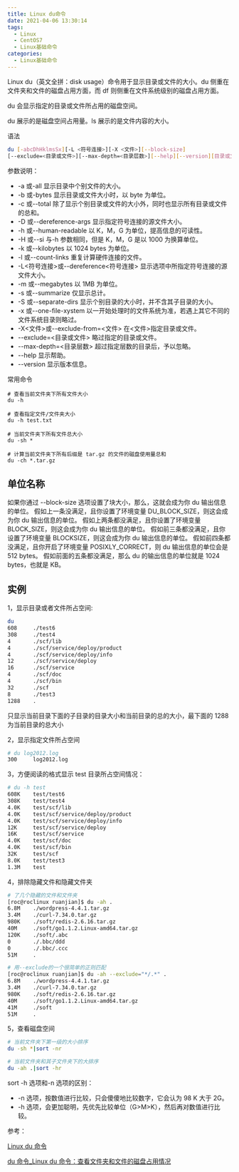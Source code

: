 ```yaml
---
title: Linux du命令
date: 2021-04-06 13:30:14
tags:
  - Linux
  - CentOS7
  - Linux基础命令
categories:
  - Linux基础命令
---
```


Linux du（英文全拼：disk usage）命令用于显示目录或文件的大小。du 侧重在文件夹和文件的磁盘占用方面，而 df 则侧重在文件系统级别的磁盘占用方面。

du 会显示指定的目录或文件所占用的磁盘空间。

du 展示的是磁盘空间占用量。ls 展示的是文件内容的大小。

语法

```sh
du [-abcDhHklmsSx][-L <符号连接>][-X <文件>][--block-size]
[--exclude=<目录或文件>][--max-depth=<目录层数>][--help][--version][目录或文件]
```

<!--more-->

参数说明：

- -a 或-all 显示目录中个别文件的大小。
- -b 或-bytes 显示目录或文件大小时，以 byte 为单位。
- -c 或--total 除了显示个别目录或文件的大小外，同时也显示所有目录或文件的总和。
- -D 或--dereference-args 显示指定符号连接的源文件大小。
- -h 或--human-readable 以 K，M，G 为单位，提高信息的可读性。
- -H 或--si 与-h 参数相同，但是 K，M，G 是以 1000 为换算单位。
- -k 或--kilobytes 以 1024 bytes 为单位。
- -l 或--count-links 重复计算硬件连接的文件。
- -L<符号连接>或--dereference<符号连接> 显示选项中所指定符号连接的源文件大小。
- -m 或--megabytes 以 1MB 为单位。
- -s 或--summarize 仅显示总计。
- -S 或--separate-dirs 显示个别目录的大小时，并不含其子目录的大小。
- -x 或--one-file-xystem 以一开始处理时的文件系统为准，若遇上其它不同的文件系统目录则略过。
- -X<文件>或--exclude-from=<文件> 在<文件>指定目录或文件。
- --exclude=<目录或文件> 略过指定的目录或文件。
- --max-depth=<目录层数> 超过指定层数的目录后，予以忽略。
- --help 显示帮助。
- --version 显示版本信息。

常用命令

```shell
# 查看当前文件夹下所有文件大小
du -h

# 查看指定文件/文件夹大小
du -h test.txt

# 当前文件夹下所有文件总大小
du -sh *

# 计算当前文件夹下所有后缀是 tar.gz 的文件的磁盘使用量总和
du -ch *.tar.gz
```

## 单位名称

如果你通过 --block-size 选项设置了块大小，那么，这就会成为你 du 输出信息的单位。
假如上一条没满足，且你设置了环境变量 DU_BLOCK_SIZE，则这会成为你 du 输出信息的单位。
假如上两条都没满足，且你设置了环境变量 BLOCK_SIZE，则这会成为你 du 输出信息的单位。
假如前三条都没满足，且你设置了环境变量 BLOCKSIZE，则这会成为你 du 输出信息的单位。
假如前四条都没满足，且你开启了环境变量 POSIXLY_CORRECT，则 du 输出信息的单位会是 512 bytes。
假如前面的五条都没满足，那么 du 的输出信息的单位就是 1024 bytes，也就是 KB。

## 实例

1，显示目录或者文件所占空间:

```sh
du
608     ./test6
308     ./test4
4       ./scf/lib
4       ./scf/service/deploy/product
4       ./scf/service/deploy/info
12      ./scf/service/deploy
16      ./scf/service
4       ./scf/doc
4       ./scf/bin
32      ./scf
8       ./test3
1288    .
```

只显示当前目录下面的子目录的目录大小和当前目录的总的大小，最下面的 1288 为当前目录的总大小

2，显示指定文件所占空间

```sh
# du log2012.log
300     log2012.log
```

3，方便阅读的格式显示 test 目录所占空间情况：

```sh
# du -h test
608K    test/test6
308K    test/test4
4.0K    test/scf/lib
4.0K    test/scf/service/deploy/product
4.0K    test/scf/service/deploy/info
12K     test/scf/service/deploy
16K     test/scf/service
4.0K    test/scf/doc
4.0K    test/scf/bin
32K     test/scf
8.0K    test/test3
1.3M    test
```

4，排除隐藏文件和隐藏文件夹

```sh
# 了几个隐藏的文件和文件夹
[roc@roclinux ruanjian]$ du -ah .
6.8M    ./wordpress-4.4.1.tar.gz
3.4M    ./curl-7.34.0.tar.gz
980K    ./soft/redis-2.6.16.tar.gz
40M     ./soft/go1.1.2.Linux-amd64.tar.gz
120K    ./soft/.abc
0       ./.bbc/ddd
0       ./.bbc/.ccc
51M     .

# 用--exclude的一个很简单的正则匹配
[roc@roclinux ruanjian]$ du -ah --exclude="*/.*" .
6.8M    ./wordpress-4.4.1.tar.gz
3.4M    ./curl-7.34.0.tar.gz
980K    ./soft/redis-2.6.16.tar.gz
40M     ./soft/go1.1.2.Linux-amd64.tar.gz
41M     ./soft
51M     .
```

5，查看磁盘空间

```sh
# 当前文件夹下第一级的大小排序
du -sh *|sort -nr

# 当前文件夹和其子文件夹下的大排序
du -ah .|sort -hr
```

sort -h 选项和-n 选项的区别：

- -n 选项，按数值进行比较，只会傻傻地比较数字，它会认为 98 K 大于 2G。
- -h 选项，会更加聪明，先优先比较单位（G>M>K），然后再对数值进行比较。

参考：

[Linux du 命令](https://www.runoob.com/linux/linux-comm-du.html)

[du 命令\_Linux du 命令：查看文件夹和文件的磁盘占用情况](http://c.biancheng.net/linux/du.html)
